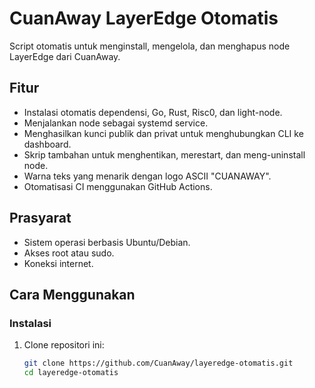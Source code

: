# CuanAway LayerEdge Otomatis

Script otomatis untuk menginstall, mengelola, dan menghapus node LayerEdge dari CuanAway.

## Fitur
- Instalasi otomatis dependensi, Go, Rust, Risc0, dan light-node.
- Menjalankan node sebagai systemd service.
- Menghasilkan kunci publik dan privat untuk menghubungkan CLI ke dashboard.
- Skrip tambahan untuk menghentikan, merestart, dan meng-uninstall node.
- Warna teks yang menarik dengan logo ASCII "CUANAWAY".
- Otomatisasi CI menggunakan GitHub Actions.

## Prasyarat
- Sistem operasi berbasis Ubuntu/Debian.
- Akses root atau sudo.
- Koneksi internet.

## Cara Menggunakan

### Instalasi
1. Clone repositori ini:
   ```bash
   git clone https://github.com/CuanAway/layeredge-otomatis.git
   cd layeredge-otomatis
